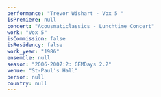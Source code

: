 ```yaml
---
performance: "Trevor Wishart - Vox 5 "
isPremiere: null
concert: "Acousmaticlassics - Lunchtime Concert"
work: "Vox 5"
isCommission: false
isResidency: false
work_year: "1986"
ensemble: null
season: "2006-2007:2: GEMDays 2.2"
venue: "St-Paul's Hall"
person: null
country: null
---
```


